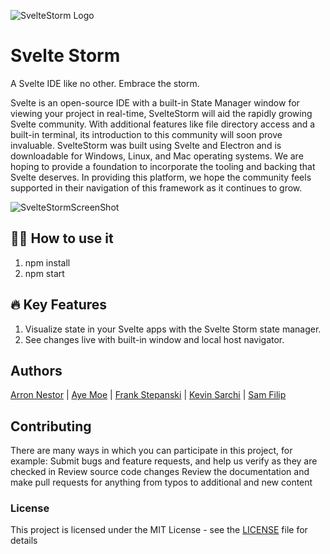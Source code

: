 ![SvelteStorm Logo](https://user-images.githubusercontent.com/33353452/126491426-35047ed9-5ef1-47eb-8ab8-de2d48672492.png)

# Svelte Storm

A Svelte IDE like no other. Embrace the storm. 

Svelte is an open-source IDE with a built-in State Manager window for viewing your project in real-time, SvelteStorm will aid the rapidly growing Svelte community. With additional features like file directory access and a built-in terminal, its introduction to this community will soon prove invaluable. SvelteStorm was built using Svelte and Electron and is downloadable for Windows, Linux, and Mac operating systems. We are hoping to provide a foundation to incorporate the tooling and backing that Svelte deserves. In providing this platform, we hope the community feels supported in their navigation of this framework as it continues to grow.

![SvelteStormScreenShot](https://user-images.githubusercontent.com/33353452/126490823-6cefbca1-8d3c-4403-bb07-3fba5e82d19c.PNG)

## 👩‍💻 How to use it 

1. npm install
2. npm start

## 🔥 Key Features  
1. Visualize state in your Svelte apps with the Svelte Storm state manager.
2. See changes live with built-in window and local host navigator.

## Authors

  [Arron Nestor](https://github.com/Nestar6) | [Aye Moe](https://github.com/ayemmoe) | 
  [Frank Stepanski](https://github.com/frankstepanski) | [Kevin Sarchi](https://github.com/Svrchi) |
  [Sam Filip](https://github.com/samfilip)


## Contributing
There are many ways in which you can participate in this project, for example:
Submit bugs and feature requests, and help us verify as they are checked in
Review source code changes
Review the documentation and make pull requests for anything from typos to additional and new content

### License
This project is licensed under the MIT License - see the [LICENSE](LICENSE) file for details

